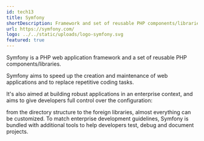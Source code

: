 ```yaml
---
id: tech13
title: Symfony
shortDescription: Framework and set of reusable PHP components/libraries
url: https://symfony.com/
logo: ../../static/uploads/logo-symfony.svg
featured: true
---
```

Symfony is a PHP web application framework and a set of reusable PHP components/libraries.

Symfony aims to speed up the creation and maintenance of web applications and to replace repetitive coding tasks.

It's also aimed at building robust applications in an enterprise context, and aims to give developers full control over the configuration:

from the directory structure to the foreign libraries, almost everything can be customized. To match enterprise development guidelines,
Symfony is bundled with additional tools to help developers test, debug and document projects.